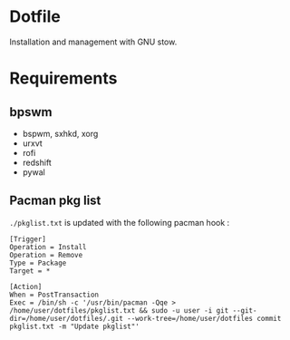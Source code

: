 # Dotfile

Installation and management with GNU stow.

# Requirements

## bpswm

* bspwm, sxhkd, xorg
* urxvt
* rofi
* redshift
* pywal

## Pacman pkg list

`./pkglist.txt` is updated with the following pacman hook :
```
[Trigger]
Operation = Install
Operation = Remove
Type = Package
Target = *

[Action]
When = PostTransaction
Exec = /bin/sh -c '/usr/bin/pacman -Qqe > /home/user/dotfiles/pkglist.txt && sudo -u user -i git --git-dir=/home/user/dotfiles/.git --work-tree=/home/user/dotfiles commit pkglist.txt -m "Update pkglist"'
```
